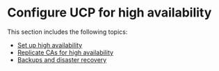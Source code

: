 <!--[metadata]>
+++
title = "High-availability"
description = "Learn how to set up Docker Universal Control Plane for high availability."
keywords = ["docker, ucp, high-availability, backup, recovery"]
[menu.main]
parent="mn_ucp"
identifier="mn_ucp_high_availability"
weight=60
+++
<![end-metadata]-->

# Configure UCP for high availability

This section includes the following topics:

* [Set up high availability](set-up-high-availability.md)
* [Replicate CAs for high availability](replicate-cas.md)
* [Backups and disaster recovery](backups-and-disaster-recovery.md)
